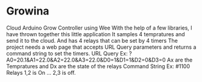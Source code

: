 # Growina
Cloud Arduino Grow Controller using Wee
With the help of a few libraries, I have thrown together this little application 
It samples 4 tempratures and send it to the cloud.
And has 4 relays that can be set by 4 timers
The project needs a web page that accepts URL Query parameters and returns a command string to set the timers.
URL Query Ex: ?A0=20.1&A1=22.0&A2=22.0&A3=22.0&D0=1&D1=1&D2=0&D3=0
Ax are the Tempratures and Dx are the state of the relays
Command String Ex: #1100
Relays 1,2 is On ... 2,3 is off.


